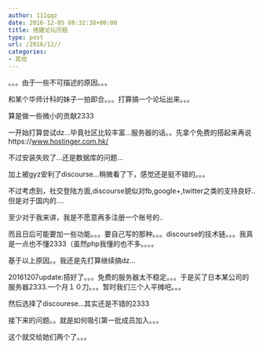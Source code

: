 ```yaml
---
author: 111qqz
date: 2016-12-05 08:32:38+00:00
title: 搭建论坛历程
type: post
url: /2016/12//
categories:
- 其他
---
```


。。。由于一些不可描述的原因。。。

和某个华师计科的妹子一拍即合。。。打算搞一个论坛出来。。。

算是做一些微小的贡献2333



一开始打算尝试dz...毕竟社区比较丰富...服务器的话。。先拿个免费的搭起来再说https://www.hostinger.com.hk/

不过安装失败了...还是数据库的问题...

加上被gyz安利了discourse...稍微看了下，感觉还是挺不错的。。。

不过考虑到，社交登陆方面,discourse貌似对fb,google+,twitter之类的支持良好..但是对于国内的....

至少对于我来讲，我是不愿意再多注册一个账号的..

而且日后可能要加一些功能。。。要自己写的那种。。。discourse的技术链。。。我真是一点也不懂2333（虽然php我懂的也不多。。。。

基于以上原因。。我还是先打算继续搞dz...



20161207update:搭好了。。。免费的服务器太不稳定。。。于是买了日本某公司的服务器2333.一个月１０刀。。。暂时我们三个人平摊吧。。。

然后选择了discourese...其实还是不错的2333

接下来的问题。。就是如何吸引第一批成员加入。。。

这个就交给她们两个了。。。


